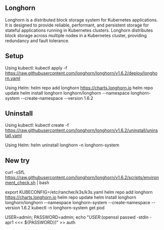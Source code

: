 ## Longhorn
Longhorn is a distributed block storage system for Kubernetes applications. It is designed to provide reliable, performant, and persistent storage for stateful applications running in Kubernetes clusters.
Longhorn distributes block storage across multiple nodes in a Kubernetes cluster, providing redundancy and fault tolerance.


## Setup

Using kubectl:
kubectl apply -f https://raw.githubusercontent.com/longhorn/longhorn/v1.6.2/deploy/longhorn.yaml

Using Helm:
helm repo add longhorn https://charts.longhorn.io
helm repo update
helm install longhorn longhorn/longhorn --namespace longhorn-system --create-namespace --version 1.6.2


## Uninstall
Using kubectl:
kubectl create -f https://raw.githubusercontent.com/longhorn/longhorn/v1.6.2/uninstall/uninstall.yaml

Using Helm:
helm uninstall longhorn -n longhorn-system


## New try

curl -sSfL https://raw.githubusercontent.com/longhorn/longhorn/v1.6.2/scripts/environment_check.sh | bash

export KUBECONFIG=/etc/rancher/k3s/k3s.yaml
helm repo add longhorn https://charts.longhorn.io
helm repo update
helm install longhorn longhorn/longhorn --namespace longhorn-system --create-namespace --version 1.6.2
kubectl -n longhorn-system get pod

USER=admin; PASSWORD=admin; echo "${USER}:$(openssl passwd -stdin -apr1 <<< ${PASSWORD})" >> auth